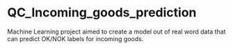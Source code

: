 # QC_Incoming_goods_prediction
Machine Learning project aimed to create a model out of real word data that can predict OK/NOK labels for incoming goods.

